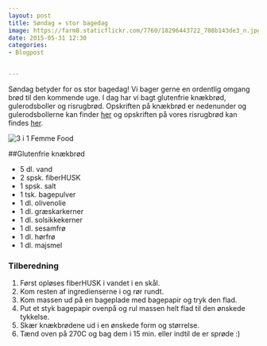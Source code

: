 ```yaml
---
layout: post
title: Søndag = stor bagedag 
image: https://farm8.staticflickr.com/7760/18296443722_708b143de3_n.jpg
date: 2015-05-31 12:30
categories:
- Blogpost


---
```

Søndag betyder for os stor bagedag! Vi bager gerne en ordentlig omgang brød til den kommende uge. I dag har vi bagt glutenfrie knækbrød, gulerodsboller og risrugbrød. Opskriften på knækbrød er nedenunder og gulerodsbollerne kan finder [her](http://www.femmefood.com/2015/04/gulerodsboller/) og opskriften på vores risrugbrød kan findes [her](http://www.femmefood.com/2013/08/risrugbroed/).

 

![3 i 1 Femme Food](https://farm8.staticflickr.com/7760/18296443722_708b143de3_z.jpg)

##Glutenfrie knækbrød
- 5 dl. vand
- 2 spsk. fiberHUSK
- 1 spsk. salt
- 1 tsk. bagepulver
- 1 dl. olivenolie
- 1 dl. græskarkerner
- 1 dl. solsikkekerner
- 1 dl. sesamfrø
- 1 dl. hørfrø
- 1 dl. majsmel

### Tilberedning
1. Først opløses fiberHUSK i vandet i en skål.
2. Kom resten af ingredienserne i og rør rundt.
3. Kom massen ud på en bageplade med bagepapir og tryk den flad.
4. Put et styk bagepapir ovenpå og rul massen helt flad til den ønskede tykkelse.
5. Skær knækbrødene ud i en ønskede form og størrelse.
6. Tænd oven på 270C og bag dem i 15 min. eller indtil de er sprøde :)

